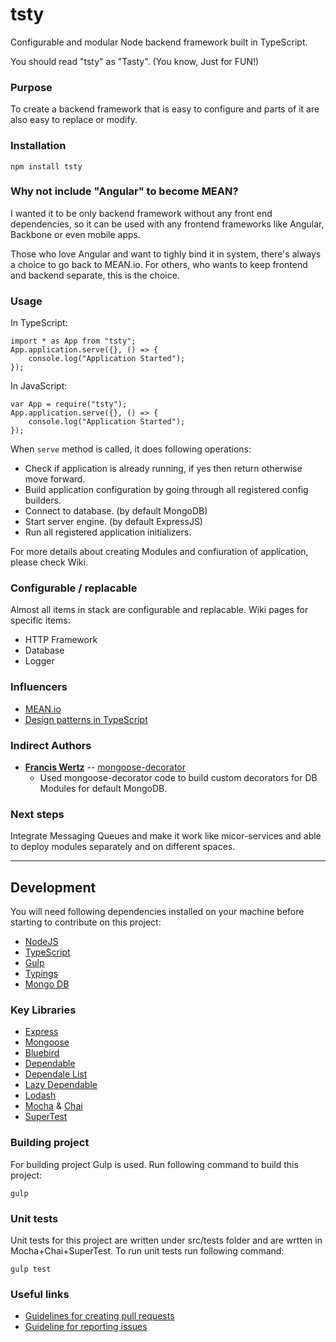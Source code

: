 tsty
===================
Configurable and modular Node backend framework built in TypeScript.

You should read "tsty" as "Tasty". (You know, Just for FUN!)

### Purpose
To create a backend framework that is easy to configure and parts of it are also easy to replace or modify.

### Installation
```
npm install tsty
```

### Why not include "Angular" to become MEAN?
I wanted it to be only backend framework without any front end dependencies, so it can be used with any frontend frameworks like Angular, Backbone or even mobile apps.

Those who love Angular and want to tighly bind it in system, there's always a choice to go back to MEAN.io. For others, who wants to keep frontend and backend separate, this is the choice.

### Usage
In TypeScript:
```
import * as App from "tsty";
App.application.serve({}, () => {
    console.log("Application Started");
});
```

In JavaScript:
```
var App = require("tsty");
App.application.serve({}, () => {
    console.log("Application Started");
});
```
When `serve` method is called, it does following operations:
- Check if application is already running, if yes then return otherwise move forward.
- Build application configuration by going through all registered config builders.
- Connect to database. (by default MongoDB)
- Start server engine. (by default ExpressJS)
- Run all registered application initializers.

For more details about creating Modules and confiuration of  application, please check Wiki.

### Configurable / replacable
Almost all items in stack are configurable and replacable. Wiki pages for specific items:
- HTTP Framework
- Database
- Logger

### Influencers
- [MEAN.io](http://mean.io/)
- [Design patterns in TypeScript](https://github.com/torokmark/design_patterns_in_typescript)

### Indirect Authors
- **[Francis Wertz](https://github.com/fwertz)** -- [mongoose-decorator](https://github.com/fwertz/mongoose-decorator)
  - Used mongoose-decorator code to build custom decorators for DB Modules for default MongoDB.

### Next steps
Integrate Messaging Queues and make it work like micor-services and able to deploy modules separately and on different spaces.

------

## Development
You will need following dependencies installed on your machine before starting to contribute on this project:
- [NodeJS](https://nodejs.org/)
- [TypeScript](https://www.typescriptlang.org/)
- [Gulp](http://gulpjs.com/)
- [Typings](https://github.com/typings/typings)
- [Mongo DB](https://www.mongodb.com/)

### Key Libraries
- [Express](https://expressjs.com/)
- [Mongoose](http://mongoosejs.com/)
- [Bluebird](http://bluebirdjs.com/docs/getting-started.html)
- [Dependable](https://www.npmjs.com/package/dependable)
- [Dependale List](https://github.com/andrija-hers/dependable-list)
- [Lazy Dependable](https://www.npmjs.com/package/lazy-dependable)
- [Lodash](https://lodash.com/)
- [Mocha](https://mochajs.org/) & [Chai](http://chaijs.com/)
- [SuperTest](https://github.com/visionmedia/supertest)

### Building project
For building project Gulp is used. Run following command to build this project:
```
gulp
```

### Unit tests
Unit tests for this project are written under src/tests folder and are wrtten in Mocha+Chai+SuperTest. To run unit tests run following command:
```
gulp test
```

### Useful links
- [Guidelines for creating pull requests](https://github.com/blog/1943-how-to-write-the-perfect-pull-request)
- [Guideline for reporting issues](https://github.com/necolas/issue-guidelines)